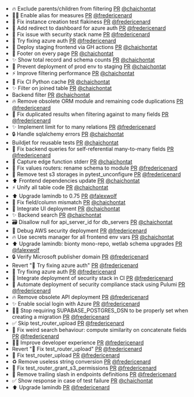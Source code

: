 - :fire: Exclude parents/children from filtering [PR](https://github.com/laminlabs/laminhub/pull/1003) [@chaichontat](https://github.com/chaichontat)
- 🧑‍💻 Enable alias for measures [PR](https://github.com/laminlabs/laminhub/pull/1002) [@fredericenard](https://github.com/fredericenard)
- 🐛 Fix instance creation test flakiness [PR](https://github.com/laminlabs/laminhub/pull/1000) [@fredericenard](https://github.com/fredericenard)
- 🚸 Add redirect to dashboard for azure auth [PR](https://github.com/laminlabs/laminhub/pull/999) [@fredericenard](https://github.com/fredericenard)
- 🐛 Fix issue with security stack name [PR](https://github.com/laminlabs/laminhub/pull/998) [@fredericenard](https://github.com/fredericenard)
- 🐛 Try fixing azure auth [PR](https://github.com/laminlabs/laminhub/pull/997) [@fredericenard](https://github.com/fredericenard)
- 👷 Deploy staging frontend via GH actions [PR](https://github.com/laminlabs/laminhub/pull/995) [@chaichontat](https://github.com/chaichontat)
- :lipstick: Footer on every page [PR](https://github.com/laminlabs/laminhub/pull/993) [@chaichontat](https://github.com/chaichontat)
- :sparkles: Show total record and schema counts [PR](https://github.com/laminlabs/laminhub/pull/994) [@chaichontat](https://github.com/chaichontat)
- :green_heart: Prevent deployment of prod env to staging [PR](https://github.com/laminlabs/laminhub/pull/992) [@chaichontat](https://github.com/chaichontat)
- :zap: Improve filtering performance [PR](https://github.com/laminlabs/laminhub/pull/990) [@chaichontat](https://github.com/chaichontat)
- :green_heart: Fix CI Python cache [PR](https://github.com/laminlabs/laminhub/pull/989) [@chaichontat](https://github.com/chaichontat)
- :sparkles: Filter on joined table [PR](https://github.com/laminlabs/laminhub/pull/988) [@chaichontat](https://github.com/chaichontat)
- Backend filter [PR](https://github.com/laminlabs/laminhub/pull/987) [@chaichontat](https://github.com/chaichontat)
- 🔥 Remove obsolete ORM module and remaining code duplications [PR](https://github.com/laminlabs/laminhub/pull/960) [@fredericenard](https://github.com/fredericenard)
- 🐛 Fix duplicated results when filtering against to many fields [PR](https://github.com/laminlabs/laminhub/pull/986) [@fredericenard](https://github.com/fredericenard)
- ✨ Implement limit for to many relations [PR](https://github.com/laminlabs/laminhub/pull/985) [@fredericenard](https://github.com/fredericenard)
- 🔒 Handle sqlalchemy errors [PR](https://github.com/laminlabs/laminhub/pull/983) [@chaichontat](https://github.com/chaichontat)
- Buildjet for reusable tests [PR](https://github.com/laminlabs/laminhub/pull/982) [@chaichontat](https://github.com/chaichontat)
- 🐛 Fix backend queries for self-referential many-to-many fields [PR](https://github.com/laminlabs/laminhub/pull/977) [@fredericenard](https://github.com/fredericenard)
- :lipstick: Capture edge function stderr [PR](https://github.com/laminlabs/laminhub/pull/981) [@chaichontat](https://github.com/chaichontat)
- 🐛 Fix values routers: rename schema to module [PR](https://github.com/laminlabs/laminhub/pull/980) [@fredericenard](https://github.com/fredericenard)
- 👷 Remove test s3 storages in pytest_unconfigure [PR](https://github.com/laminlabs/laminhub/pull/978) [@fredericenard](https://github.com/fredericenard)
- :arrow_up: Frontend dependencies update [PR](https://github.com/laminlabs/laminhub/pull/976) [@chaichontat](https://github.com/chaichontat)
- :zap: Unify all table code [PR](https://github.com/laminlabs/laminhub/pull/975) [@chaichontat](https://github.com/chaichontat)
- ⬆️ Upgrade lamindb to 0.75 [PR](https://github.com/laminlabs/laminhub/pull/970) [@falexwolf](https://github.com/falexwolf)
- :bug: Fix field/column mismatch [PR](https://github.com/laminlabs/laminhub/pull/973) [@chaichontat](https://github.com/chaichontat)
- :construction_worker: Integrate UI deployment [PR](https://github.com/laminlabs/laminhub/pull/972) [@chaichontat](https://github.com/chaichontat)
- ✨ Backend search [PR](https://github.com/laminlabs/laminhub/pull/939) [@chaichontat](https://github.com/chaichontat)
- :card_file_box: Disallow null for api_server_id for db_servers  [PR](https://github.com/laminlabs/laminhub/pull/969) [@chaichontat](https://github.com/chaichontat)
- 🐛 Debug AWS security deployment [PR](https://github.com/laminlabs/laminhub/pull/964) [@fredericenard](https://github.com/fredericenard)
- :fire: Use secrets manager for all frontend env vars [PR](https://github.com/laminlabs/laminhub/pull/968) [@chaichontat](https://github.com/chaichontat)
- ⬆️ Upgrade lamindb: bionty mono-repo, wetlab schema upgrades [PR](https://github.com/laminlabs/laminhub/pull/963) [@falexwolf](https://github.com/falexwolf)
- 🔒 Verify Microsoft publisher domain [PR](https://github.com/laminlabs/laminhub/pull/967) [@fredericenard](https://github.com/fredericenard)
- Revert "🐛 Try fixing azure auth" [PR](https://github.com/laminlabs/laminhub/pull/966) [@fredericenard](https://github.com/fredericenard)
- 🐛 Try fixing azure auth [PR](https://github.com/laminlabs/laminhub/pull/965) [@fredericenard](https://github.com/fredericenard)
- 👷 Integrate deployment of security stack in CI [PR](https://github.com/laminlabs/laminhub/pull/959) [@fredericenard](https://github.com/fredericenard)
- 👷 Automate deployment of security compliance stack using Pulumi [PR](https://github.com/laminlabs/laminhub/pull/958) [@fredericenard](https://github.com/fredericenard)
- 🔥 Remove obsolete API deployment [PR](https://github.com/laminlabs/laminhub/pull/957) [@fredericenard](https://github.com/fredericenard)
- ✨ Enable social login with Azure [PR](https://github.com/laminlabs/laminhub/pull/956) [@fredericenard](https://github.com/fredericenard)
- 🧑‍💻 Stop requiring SUPABASE_POSTGRES_DSN to be properly set when creating a migration [PR](https://github.com/laminlabs/laminhub/pull/953) [@fredericenard](https://github.com/fredericenard)
- ✅ Skip test_router_upload [PR](https://github.com/laminlabs/laminhub/pull/951) [@fredericenard](https://github.com/fredericenard)
- 🐛 Fix weird search behaviour: compute similarity on concatenate fields [PR](https://github.com/laminlabs/laminhub/pull/942) [@fredericenard](https://github.com/fredericenard)
- 🧑‍💻 Improve developer experience [PR](https://github.com/laminlabs/laminhub/pull/944) [@fredericenard](https://github.com/fredericenard)
- Revert "🐛 Fix test_router_upload" [PR](https://github.com/laminlabs/laminhub/pull/950) [@fredericenard](https://github.com/fredericenard)
- 🐛 Fix test_router_upload [PR](https://github.com/laminlabs/laminhub/pull/949) [@fredericenard](https://github.com/fredericenard)
- ♻️ Remove useless string conversion [PR](https://github.com/laminlabs/laminhub/pull/948) [@fredericenard](https://github.com/fredericenard)
- 🐛 Fix test_router_grant_s3_permissions [PR](https://github.com/laminlabs/laminhub/pull/947) [@fredericenard](https://github.com/fredericenard)
- 🐛 Remove trailing slash in endpoints definitions [PR](https://github.com/laminlabs/laminhub/pull/946) [@fredericenard](https://github.com/fredericenard)
- :white_check_mark: Show response in case of test failure [PR](https://github.com/laminlabs/laminhub/pull/945) [@chaichontat](https://github.com/chaichontat)
- ⬆️ Upgrade lamindb [PR](https://github.com/laminlabs/laminhub/pull/943) [@fredericenard](https://github.com/fredericenard)
